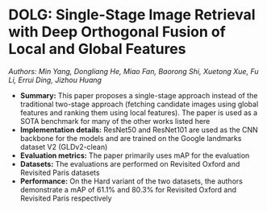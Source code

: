 # DOLG: Single-Stage Image Retrieval with Deep Orthogonal Fusion of Local and Global Features
*Authors: Min Yang, Dongliang He, Miao Fan, Baorong Shi, Xuetong Xue, Fu Li, Errui Ding, Jizhou Huang*

* **Summary:** This paper proposes a single-stage approach instead of the traditional two-stage approach (fetching candidate images using global features and ranking them using local features). The paper is used as a SOTA benchmark for many of the other works listed here
* **Implementation details:** ResNet50 and ResNet101 are used as the CNN backbone for the models and are trained on the Google landmarks dataset V2 (GLDv2-clean)
* **Evaluation metrics:** The paper primarily uses mAP for the evaluation
* **Datasets:** The evaluations are performed on Revisited Oxford and Revisited Paris datasets
* **Performance:** On the Hard variant of the two datasets, the authors demonstrate a mAP of 61.1% and 80.3% for Revisited Oxford and Revisited Paris respectively
